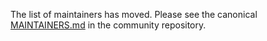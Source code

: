 The list of maintainers has moved. Please see the canonical [MAINTAINERS.md](https://github.com/volcano-sh/community/blob/main/MAINTAINERS.md) in the community repository.
